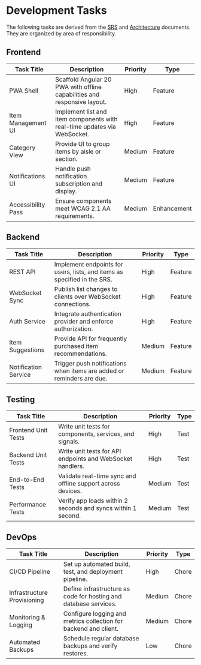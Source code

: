 # Development Tasks

The following tasks are derived from the [SRS](SRS.md) and [Architecture](architecture.md) documents. They are organized by area of responsibility.

## Frontend

| Task Title | Description | Priority | Type |
|------------|-------------|----------|------|
| PWA Shell | Scaffold Angular 20 PWA with offline capabilities and responsive layout. | High | Feature |
| Item Management UI | Implement list and item components with real-time updates via WebSocket. | High | Feature |
| Category View | Provide UI to group items by aisle or section. | Medium | Feature |
| Notifications UI | Handle push notification subscription and display. | Medium | Feature |
| Accessibility Pass | Ensure components meet WCAG 2.1 AA requirements. | Medium | Enhancement |

## Backend

| Task Title | Description | Priority | Type |
|------------|-------------|----------|------|
| REST API | Implement endpoints for users, lists, and items as specified in the SRS. | High | Feature |
| WebSocket Sync | Publish list changes to clients over WebSocket connections. | High | Feature |
| Auth Service | Integrate authentication provider and enforce authorization. | High | Feature |
| Item Suggestions | Provide API for frequently purchased item recommendations. | Medium | Feature |
| Notification Service | Trigger push notifications when items are added or reminders are due. | Medium | Feature |

## Testing

| Task Title | Description | Priority | Type |
|------------|-------------|----------|------|
| Frontend Unit Tests | Write unit tests for components, services, and signals. | High | Test |
| Backend Unit Tests | Write unit tests for API endpoints and WebSocket handlers. | High | Test |
| End-to-End Tests | Validate real-time sync and offline support across devices. | Medium | Test |
| Performance Tests | Verify app loads within 2 seconds and syncs within 1 second. | Medium | Test |

## DevOps

| Task Title | Description | Priority | Type |
|------------|-------------|----------|------|
| CI/CD Pipeline | Set up automated build, test, and deployment pipeline. | High | Chore |
| Infrastructure Provisioning | Define infrastructure as code for hosting and database services. | Medium | Chore |
| Monitoring & Logging | Configure logging and metrics collection for backend and client. | Medium | Chore |
| Automated Backups | Schedule regular database backups and verify restores. | Low | Chore |
